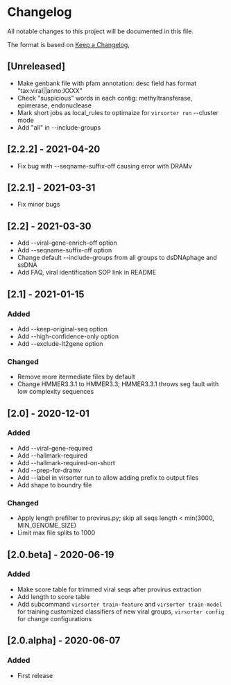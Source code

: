 # Changelog
All notable changes to this project will be documented in this file.

The format is based on [Keep a Changelog](https://keepachangelog.com/en/1.0.0/),

## [Unreleased]
- Make genbank file with pfam annotation: desc field has format "tax:viral||anno:XXXX" 
- Check "suspicious" words in each contig: methyltransferase, epimerase, endonuclease
- Mark short jobs as local_rules to optimaize for `virsorter run` --cluster mode
- Add "all" in --include-groups

## [2.2.2] - 2021-04-20
- Fix bug with --seqname-suffix-off causing error with DRAMv

## [2.2.1] - 2021-03-31
- Fix minor bugs

## [2.2] - 2021-03-30
- Add --viral-gene-enrich-off option
- Add --seqname-suffix-off option
- Change default --include-groups from all groups to dsDNAphage and ssDNA
- Add FAQ, viral identification SOP link in README

## [2.1] - 2021-01-15
### Added
- Add --keep-original-seq option
- Add --high-confidence-only option
- Add --exclude-lt2gene option

### Changed
- Remove more itermediate files by default
- Change HMMER3.3.1 to HMMER3.3; HMMER3.3.1 throws seg fault with low complexity
sequences


## [2.0] - 2020-12-01
### Added
- Add --viral-gene-required
- Add --hallmark-required
- Add --hallmark-required-on-short
- Add --prep-for-dramv
- Add --label in virsorter run to allow adding prefix to output files
- Add shape to boundry file

### Changed
- Apply length prefilter to provirus.py; skip all seqs length < min(3000, MIN_GENOME_SIZE)
- Limit max file splits to 1000

## [2.0.beta] - 2020-06-19
### Added
- Make score table for trimmed viral seqs after provirus extraction
- Add length to score table
- Add subcommand `virsorter train-feature` and `virsorter train-model` for training customized classifiers of new viral groups, `virsorter config` for change configurations

## [2.0.alpha] - 2020-06-07
### Added
- First release 
